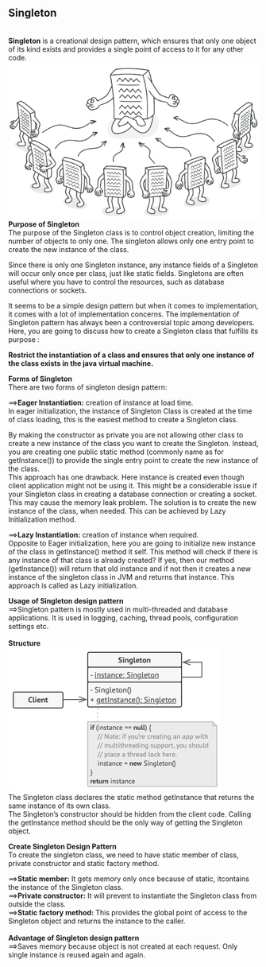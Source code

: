 <h2>Singleton</h2><br/>
<b>Singleton</b> is a creational design pattern, which ensures that only one object of its kind exists and provides a single point of access to it for any other code.<br/>
<img src="https://github.com/firoze-hossain/Design-Pattern/blob/master/Creational%20Patterns/singleton-design-pattern/src/image/singleton.png" alt="Singleton" title="singleton"><br/>
<b>Purpose of Singleton</b><br/>
The purpose of the Singleton class is to control object creation, limiting the number of objects to only one.
The singleton allows only one entry point to create the new instance of the class.<br/>

Since there is only one Singleton instance, any instance fields of a Singleton will occur only once per class, just like static fields. 
Singletons are often useful where you have to control the resources, such as database connections or sockets.<br/>

It seems to be a simple design pattern but when it comes to implementation, it comes with a lot of implementation concerns. 
The implementation of Singleton pattern has always been a controversial topic among developers. Here, you are going to discuss how to create a Singleton class that fulfills its purpose :<br/>

<b>Restrict the instantiation of a class and ensures that only one instance of the class exists in the java virtual machine.</b><br/>

<b>Forms of Singleton</b><br/>
There are two forms of singleton design pattern:<br/>

==><b>Eager Instantiation:</b> creation of instance at load time.<br/>
In eager initialization, the instance of Singleton Class is created at the time of class loading, this is the easiest method to create a Singleton class.

By making the constructor as private you are not allowing other class to create a new instance of the class you want to create the Singleton. 
Instead, you are creating one public static method (commonly name as for getInstance()) to provide the single entry point to create the new instance of the class.<br/>
This approach has one drawback. Here instance is created even though client application might not be using it. This might be a considerable issue if your
Singleton class in creating a database connection or creating a socket. This may cause the memory leak problem. The solution is to create the new instance of the class, when needed.
This can be achieved by Lazy Initialization method.<br/>

==><b>Lazy Instantiation:</b> creation of instance when required.<br/>
Opposite to Eager initialization, here you are going to initialize new instance of the class in getInstance() method it self. This method will check if there is any instance of that class is already created? If yes, then our method (getInstance()) will return that old instance and if not then it creates a new instance of the singleton class in JVM and returns that instance.
This approach is called as Lazy initialization.<br/>

<b>Usage of Singleton design pattern</b><br/>
==>Singleton pattern is mostly used in multi-threaded and database applications. 
It is used in logging, caching, thread pools, configuration settings etc.<br/>
<br/>
<b>Structure</b><br/>
<img src="https://github.com/firoze-hossain/Design-Pattern/blob/master/Creational%20Patterns/singleton-design-pattern/src/image/structure.png" alt="Structure" title="structure"><br/>
The Singleton class declares the static method getInstance that returns the same instance of its own class.<br/>
The Singleton’s constructor should be hidden from the client code.
Calling the getInstance method should be the only way of getting the Singleton object.<br/>

<b>Create Singleton Design Pattern</b><br/>
To create the singleton class, we need to have static member of class, private constructor and static factory method.<br/>

==><b>Static member:</b> It gets memory only once because of static, itcontains the instance of the Singleton class.<br/>
==><b>Private constructor:</b>  It will prevent to instantiate the Singleton class from outside the class.<br/>
==><b>Static factory method:</b>  This provides the global point of access to the Singleton object and returns the instance to the caller.<br/>
<br/>
<b>Advantage of Singleton design pattern</b><br/>
==>Saves memory because object is not created at each request. Only single instance is reused again and again.<br/>
